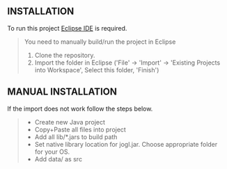 ## INSTALLATION

To run this project [Eclipse IDE](https://www.eclipse.org/downloads/) is required.
>You need to manually build/run the project in Eclipse
>1. Clone the repository.
>2. Import the folder in Eclipse ('File' -> 'Import' -> 'Existing Projects into
>Workspace', Select this folder, 'Finish')


## MANUAL INSTALLATION

If the import does not work follow the steps below.
>
>* Create new Java project
>* Copy+Paste all files into project
>* Add all lib/*.jars to build path
>* Set native library location for jogl.jar. Choose appropriate folder for your OS.
>* Add data/ as src

